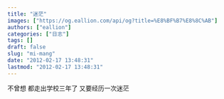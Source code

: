 ```yaml
---
title: "迷茫"
images: ["https://og.eallion.com/api/og?title=%E8%BF%B7%E8%8C%AB"]
authors: ["eallion"]
categories: ["日志"]
tags: []
draft: false
slug: "mi-mang"
date: "2012-02-17 13:48:31"
lastmod: "2012-02-17 13:48:31"
---
```


不曾想
都走出学校三年了
又要经历一次迷茫
